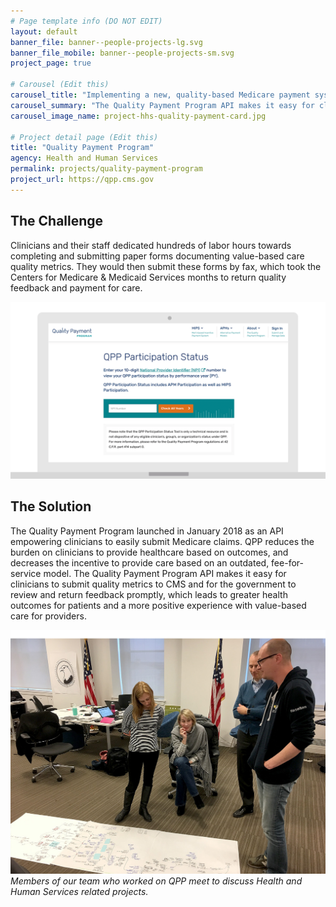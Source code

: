 ```yaml
---
# Page template info (DO NOT EDIT)
layout: default
banner_file: banner--people-projects-lg.svg
banner_file_mobile: banner--people-projects-sm.svg
project_page: true

# Carousel (Edit this)
carousel_title: "Implementing a new, quality-based Medicare payment system"
carousel_summary: "The Quality Payment Program API makes it easy for clinicians to submit quality metrics to CMS and for the government to review and return feedback promptly, which leads to greater health outcomes for patients and a more positive experience with value-based care for providers."
carousel_image_name: project-hhs-quality-payment-card.jpg

# Project detail page (Edit this)
title: "Quality Payment Program"
agency: Health and Human Services
permalink: projects/quality-payment-program
project_url: https://qpp.cms.gov
---
```


## The Challenge

Clinicians and their staff dedicated hundreds of labor hours towards completing and submitting paper forms documenting value-based care quality metrics. They would then submit these forms by fax, which took the Centers for Medicare & Medicaid Services months to return quality feedback and payment for care.

![](../images/project-hhs-quality-payment-ui.gif)

## The Solution

The Quality Payment Program launched in January 2018 as an API empowering clinicians to easily submit Medicare claims. QPP reduces the burden on clinicians to provide healthcare based on outcomes, and decreases the incentive to provide care based on an outdated, fee-for-service model. The Quality Payment Program API makes it easy for clinicians to submit quality metrics to CMS and for the government to review and return feedback promptly, which leads to greater health outcomes for patients and a more positive experience with value-based care for providers.

![](../images/project-hhs-quality-payment-page.jpg)
*Members of our team who worked on QPP meet to discuss Health and Human Services related projects.*
